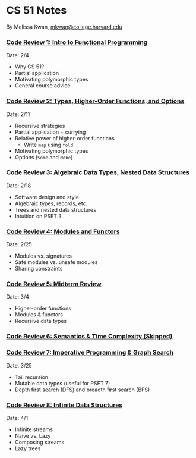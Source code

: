 # CS 51 Notes
By Melissa Kwan, mkwan@college.harvard.edu

### [Code Review 1: Intro to Functional Programming](https://docs.google.com/presentation/d/1aOlll20latEGnH5XK7dy_M9IeQARdhGJH3_iy2zdXXg/edit?usp=sharing)
Date: 2/4

-   Why CS 51?
-   Partial application
-   Motivating polymorphic types
-   General course advice

### [Code Review 2: Types, Higher-Order Functions, and Options](https://docs.google.com/presentation/d/1hVW815JXHCMnEk8xnKJAYbA8AIJDUUtnuPeylHaJrBM/edit?usp=sharing)
Date: 2/11

-   Recursive strategies
-   Partial application + currying
-   Relative power of higher-order functions
	-   Write `map` using `fold`
-   Motivating polymorphic types
-   Options (`Some` and `None`)


### [Code Review 3: Algebraic Data Types, Nested Data Structures](https://docs.google.com/presentation/d/1g1-_pPfhX_vXIYaxm2dDpUzpyYwAcajBYQaLyq5U12E/edit?usp=sharing)
Date: 2/18

- Software design and style
- Algebraic types, records, etc.
- Trees and nested data structures
- Intuition on PSET 3

### [Code Review 4: Modules and Functors](https://docs.google.com/presentation/d/1EpOdRNeEl9Httj0a2DEqm87wgC-FogJZuMr3o_CaMdg/edit?usp=sharing)
Date: 2/25

- Modules vs. signatures
- Safe modules vs. unsafe modules
- Sharing constraints

### [Code Review 5: Midterm Review](https://docs.google.com/presentation/d/1jGLgRfXE8KeR0MmNG0vcLoevHoVGl78sh276j52gUfs/edit?usp=sharing)
Date: 3/4

- Higher-order functions
- Modules & functors
- Recursive data types

### [Code Review 6: Semantics & Time Complexity (Skipped)](https://docs.google.com/presentation/d/1hf9JQ0o9XVcMO4f0m33p1Jb0CUDL2gaNC_u2lHg2aiI/edit?usp=sharing)

### [Code Review 7: Imperative Programming & Graph Search](https://docs.google.com/presentation/d/1uX_77sRoYaRtC1vrPFZOTkT7NvSH76KqbBF51r50uQI/edit?usp=sharing)
Date: 3/25

- Tail recursion
- Mutable data types (useful for PSET 7)
- Depth first search (DFS) and breadth first search (BFS)

### [Code Review 8: Infinite Data Structures](https://docs.google.com/presentation/d/1bFFog79wbnhLw0FG2kNx6-MBf5ZCOFrjHO4toEEGGGc/edit?usp=sharing)
Date: 4/1

- Infinite streams
- Naive vs. Lazy
- Composing streams
- Lazy trees


